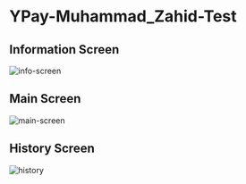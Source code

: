 # YPay-Muhammad_Zahid-Test
## Information Screen
![info-screen](https://github.com/1TSZACK/YPay-Muhammad_Zahid-Test/assets/95505665/ca8f02cb-2efb-4983-bebf-91597db16674)
## Main Screen
![main-screen](https://github.com/1TSZACK/YPay-Muhammad_Zahid-Test/assets/95505665/08a113d2-6967-4137-8a73-e343eef34486)
## History Screen
![history](https://github.com/1TSZACK/YPay-Muhammad_Zahid-Test/assets/95505665/39edcd92-7676-4826-8bb4-fb06cd63f317)
